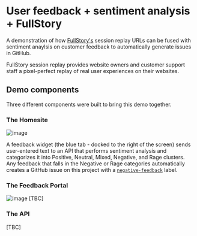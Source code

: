 # User feedback + sentiment analysis + FullStory
A demonstration of how [FullStory's](https://fullstory.com) session replay URLs can be fused with sentiment anaylsis on customer feedback to automatically generate issues in GitHub.

FullStory session replay provides website owners and customer support staff a pixel-perfect replay of real user experiences on their websites.

## Demo components
Three different components were built to bring this demo together.

### The Homesite
![image](https://user-images.githubusercontent.com/11197026/46587200-86a8ae80-ca56-11e8-8d20-259e635f19b5.png)

A feedback widget (the blue tab - docked to the right of the screen) sends user-entered text to an API that performs sentiment analysis and categorizes it into Positive, Neutral, Mixed, Negative, and Rage clusters. Any feedback that falls in the Negative or Rage categories automatically creates a GitHub issue on this project with a [`negative-feedback`](https://github.com/patrickbrandt/fullstory-demo/labels/negative-feedback) label.

### The Feedback Portal
![image](https://user-images.githubusercontent.com/11197026/46587232-0e8eb880-ca57-11e8-960b-3ebe32a41e6c.png)
[TBC]

### The API

[TBC]
